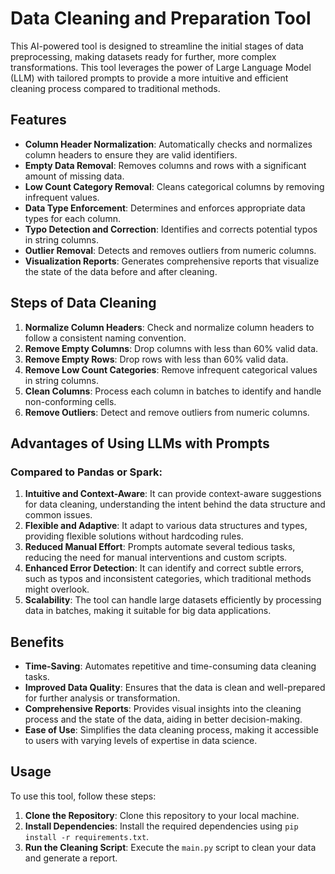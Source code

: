# Data Cleaning and Preparation Tool
This AI-powered tool is designed to streamline the initial stages of data preprocessing, making datasets ready for further, more complex transformations. This tool leverages the power of Large Language Model (LLM) with tailored prompts to provide a more intuitive and efficient cleaning process compared to traditional methods.

## Features
- **Column Header Normalization**: Automatically checks and normalizes column headers to ensure they are valid identifiers.
- **Empty Data Removal**: Removes columns and rows with a significant amount of missing data.
- **Low Count Category Removal**: Cleans categorical columns by removing infrequent values.
- **Data Type Enforcement**: Determines and enforces appropriate data types for each column.
- **Typo Detection and Correction**: Identifies and corrects potential typos in string columns.
- **Outlier Removal**: Detects and removes outliers from numeric columns.
- **Visualization Reports**: Generates comprehensive reports that visualize the state of the data before and after cleaning.

## Steps of Data Cleaning
1. **Normalize Column Headers**: Check and normalize column headers to follow a consistent naming convention.
2. **Remove Empty Columns**: Drop columns with less than 60% valid data.
3. **Remove Empty Rows**: Drop rows with less than 60% valid data.
4. **Remove Low Count Categories**: Remove infrequent categorical values in string columns.
5. **Clean Columns**: Process each column in batches to identify and handle non-conforming cells.
6. **Remove Outliers**: Detect and remove outliers from numeric columns.

## Advantages of Using LLMs with Prompts
### Compared to Pandas or Spark:
1. **Intuitive and Context-Aware**: It can provide context-aware suggestions for data cleaning, understanding the intent behind the data structure and common issues.
2. **Flexible and Adaptive**: It adapt to various data structures and types, providing flexible solutions without hardcoding rules.
3. **Reduced Manual Effort**: Prompts automate several tedious tasks, reducing the need for manual interventions and custom scripts.
4. **Enhanced Error Detection**: It can identify and correct subtle errors, such as typos and inconsistent categories, which traditional methods might overlook.
5. **Scalability**: The tool can handle large datasets efficiently by processing data in batches, making it suitable for big data applications.

## Benefits
- **Time-Saving**: Automates repetitive and time-consuming data cleaning tasks.
- **Improved Data Quality**: Ensures that the data is clean and well-prepared for further analysis or transformation.
- **Comprehensive Reports**: Provides visual insights into the cleaning process and the state of the data, aiding in better decision-making.
- **Ease of Use**: Simplifies the data cleaning process, making it accessible to users with varying levels of expertise in data science.

## Usage
To use this tool, follow these steps:
1. **Clone the Repository**: Clone this repository to your local machine.
2. **Install Dependencies**: Install the required dependencies using `pip install -r requirements.txt`.
3. **Run the Cleaning Script**: Execute the `main.py` script to clean your data and generate a report.
